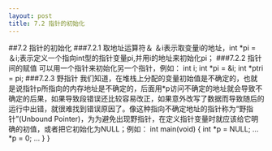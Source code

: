 ```yaml
---
layout: post
title: 7.2 指针的初始化
---
```


##7.2 指针的初始化
###7.2.1 取地址运算符＆
＆i表示取变量i的地址，int \*pi =
＆i;表示定义一个指向int型的指针变量pi,并用i的地址来初始化pi；
###7.2.2 指针间的赋值
可以用一个指针来初始化另一个指针，例如：
    int i;
    int *pi = &i;
    int *ptri = pi;
###7.2.3 野指针
我们知道，在堆栈上分配的变量初始值是不确定的，也就是说指针p所指向的内存地址是不确定的，后面用\*p访问不确定的地址就会导致不确定的后果，如果导致段错误还比较容易改正，如果意外改写了数据而导致随后的运行中出错，就很难找到错误原因了。像这种指向不确定地址的指针称为“野指针”(Unbound Pointer)，为为避免出现野指针，在定义指针变量时就应该给它明确的初值，或者把它初始化为NULL；例如：
    int main(void)
    {
        int *p = NULL;
        ...
        *p = 0;
        ...
    }
    }
